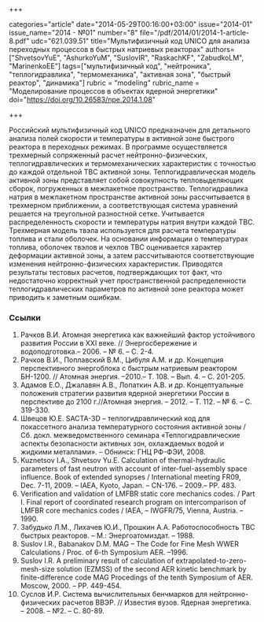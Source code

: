 +++

categories="article"
date="2014-05-29T00:16:00+03:00"
issue="2014-01"
issue_name="2014 - №01"
number="8"
file="/pdf/2014/01/2014-1-article-8.pdf"
udc="621.039.51"
title="Мультифизичный код UNICO для анализа переходных процессов в быстрых натриевых реакторах"
authors=["ShvetsovYuE", "AshurkoYuM", "SuslovIR", "RaskachKF", "ZabudkoLM", "MarinenkoEE"]
tags=["мультифизичный код", "нейтроника", "теплогидравлика", "термомеханика", "активная зона", "быстрый реактор", "динамика"]
rubric = "modeling"
rubric_name = "Моделирование процессов в объектах ядерной энергетики"
doi="https://doi.org/10.26583/npe.2014.1.08"

+++

Российский мультифизичный код UNICO предназначен для детального анализа полей скорости и температуры в активной зоне быстрого реактора в переходных режимах. В программе осуществляется трехмерный сопряженный расчет нейтронно-физических, теплогидравлических и термомеханических характеристик с точностью до каждой отдельной ТВС активной зоны. Теплогидравлическая модель активной зоны представляет собой совокупность тепловыделяющих сборок, погруженных в межпакетное пространство. Теплогидравлика натрия в межпакетном пространстве активной зоны рассчитывается в трехмерном приближении, а соответствующая система уравнений решается на треугольной разностной сетке. Учитывается распределенность скорости и температуры натрия внутри каждой ТВС. Трехмерная модель твэла используется для расчета температуры топлива и стали оболочек. На основании информации о температурах топлива, оболочек твэлов и чехлов ТВС оценивается характер деформации активной зоны, а затем рассчитываются соответствующие изменения нейтронно-физических характеристик. Приводятся результаты тестовых расчетов, подтверждающих тот факт, что недостаточно корректный учет пространственной распределенности теплогидравлических параметров по активной зоне реактора может приводить к заметным ошибкам.

### Ссылки

1. Рачков В.И. Атомная энергетика как важнейший фактор устойчивого развития России в XXI веке. // Энергосбережение и водоподготовка.– 2006. – № 6. – C. 2-4.
2. Рачков В.И., Поплавский В.М., Цибуля А.М. и др. Концепция перспективного энергоблока с быстрым натриевым реактором БН-1200. // Атомная энергия. –2010.– Т. 108. – Вып. 4. – С. 201-205.
3. Адамов Е.О., Джалавян А.В., Лопаткин А.В. и др. Концептуальные положения стратегии развития ядерной энергетики России в перспективе до 2100 г.//Атомная энергия. – 2012. – Т. 112. – № 6. – C. 319-330.
4. Швецов Ю.Е. SACTA-3D – теплогидравлический код для покассетного анализа температурного состояния активной зоны / Сб. докл. межведомственного семинара «Теплогидравлические аспекты безопасности активных зон, охлаждаемых водой и жидкими металлами». – Обнинск: ГНЦ РФ-ФЭИ, 2008.
5. Kuznetsov I.A., Shvetsov Yu.E. Calculation of thermal-hydraulic parameters of fast neutron with account of inter-fuel-assembly space influence. Book of extended synopses / International meeting FR09, Dec. 7-11, 2009. – IAEA, Kyoto, Japan. – CN-176. – 2009.– PP. 483.
6. Verification and validation of LMFBR static core mechanics codes. / Part I. Final report of coordinated research program on intercomparison of LMFBR core mechanics codes / IAEA, – IWGFR/75, Vienna, Austria. – 1990.
7. Забудько Л.М., Лихачев Ю.И., Прошкин А.А. Работоспособность ТВС быстрых реакторов. – М.: Энергоатомиздат. – 1988.
8. Suslov I.R., Babanakov D.M. MAG – The Code for Fine Mesh WWER Calculations / Proc. of 6-th Symposium AER. –1996.
9. Suslov I.R. A preliminary result of calculation of extrapolated-to-zero-mesh-size solution (EZMSS) of the second AER kinetic benchmark by finite-difference code MAG Procedings of the tenth Symposium of AER. Moscow, 2000. – PP. 449-454.
10. Суслов И.Р. Система вычислительных бенчмарков для нейтронно-физических расчетов ВВЭР. // Известия вузов. Ядерная энергетика. – 2008. – №2. – С. 80-89.